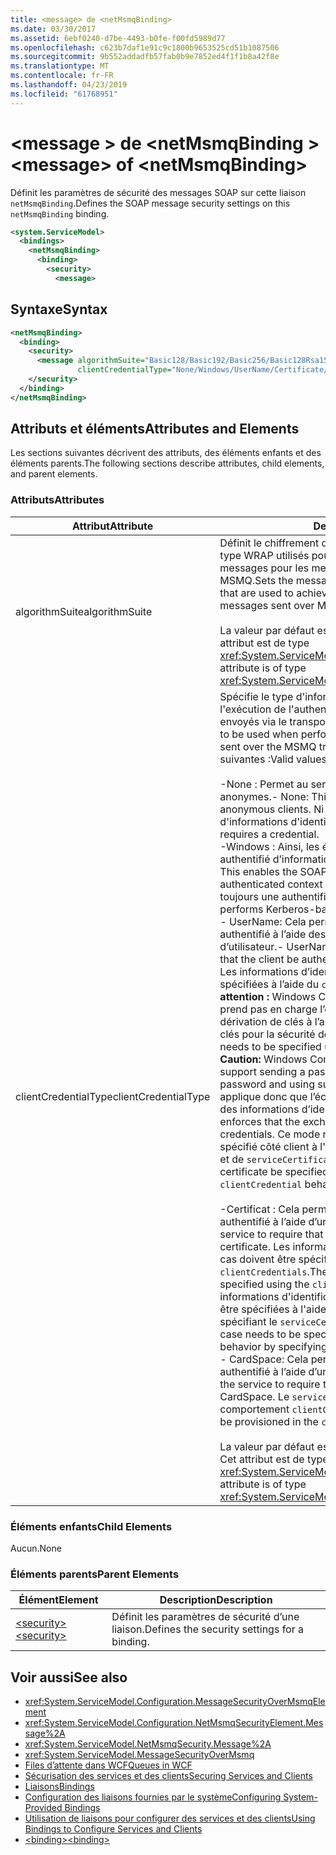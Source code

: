 ```yaml
---
title: <message> de <netMsmqBinding>
ms.date: 03/30/2017
ms.assetid: 6ebf0240-d7be-4493-b0fe-f00fd5989d77
ms.openlocfilehash: c623b7daf1e91c9c1800b9653525cd51b1087506
ms.sourcegitcommit: 9b552addadfb57fab0b9e7852ed4f1f1b8a42f8e
ms.translationtype: MT
ms.contentlocale: fr-FR
ms.lasthandoff: 04/23/2019
ms.locfileid: "61768951"
---
```

# <a name="message-of-netmsmqbinding"></a><span data-ttu-id="dff60-102">\<message > de \<netMsmqBinding ></span><span class="sxs-lookup"><span data-stu-id="dff60-102">\<message> of \<netMsmqBinding></span></span>

<span data-ttu-id="dff60-103">Définit les paramètres de sécurité des messages SOAP sur cette liaison `netMsmqBinding`.</span><span class="sxs-lookup"><span data-stu-id="dff60-103">Defines the SOAP message security settings on this `netMsmqBinding` binding.</span></span>

```xml
<system.ServiceModel>
  <bindings>
    <netMsmqBinding>
      <binding>
        <security>
          <message>
```

## <a name="syntax"></a><span data-ttu-id="dff60-104">Syntaxe</span><span class="sxs-lookup"><span data-stu-id="dff60-104">Syntax</span></span>

```xml
<netMsmqBinding>
  <binding>
    <security>
      <message algorithmSuite="Basic128/Basic192/Basic256/Basic128Rsa15/Basic256Rsa15/TripleDes/TripleDesRsa15/Basic128Sha256/Basic192Sha256/TripleDesSha256/Basic128Sha256Rsa15/Basic192Sha256Rsa15/Basic256Sha256Rsa15/TripleDesSha256Rsa15"
               clientCredentialType="None/Windows/UserName/Certificate/CardSpace" />
    </security>
  </binding>
</netMsmqBinding>
```

## <a name="attributes-and-elements"></a><span data-ttu-id="dff60-105">Attributs et éléments</span><span class="sxs-lookup"><span data-stu-id="dff60-105">Attributes and Elements</span></span>

<span data-ttu-id="dff60-106">Les sections suivantes décrivent des attributs, des éléments enfants et des éléments parents.</span><span class="sxs-lookup"><span data-stu-id="dff60-106">The following sections describe attributes, child elements, and parent elements.</span></span>

### <a name="attributes"></a><span data-ttu-id="dff60-107">Attributs</span><span class="sxs-lookup"><span data-stu-id="dff60-107">Attributes</span></span>

|<span data-ttu-id="dff60-108">Attribut</span><span class="sxs-lookup"><span data-stu-id="dff60-108">Attribute</span></span>|<span data-ttu-id="dff60-109">Description</span><span class="sxs-lookup"><span data-stu-id="dff60-109">Description</span></span>|
|---------------|-----------------|
|<span data-ttu-id="dff60-110">algorithmSuite</span><span class="sxs-lookup"><span data-stu-id="dff60-110">algorithmSuite</span></span>|<span data-ttu-id="dff60-111">Définit le chiffrement des messages et algorithmes de clé de type WRAP utilisés pour obtenir la sécurité basée sur des messages pour les messages envoyés via le transport MSMQ.</span><span class="sxs-lookup"><span data-stu-id="dff60-111">Sets the message encryption and key-wrap algorithms that are used to achieve message-based security for messages sent over MSMQ transport.</span></span><br /><br /> <span data-ttu-id="dff60-112">La valeur par défaut est `Aes256`.</span><span class="sxs-lookup"><span data-stu-id="dff60-112">The default value is `Aes256`.</span></span> <span data-ttu-id="dff60-113">Cet attribut est de type <xref:System.ServiceModel.Security.SecurityAlgorithmSuite>.</span><span class="sxs-lookup"><span data-stu-id="dff60-113">This attribute is of type <xref:System.ServiceModel.Security.SecurityAlgorithmSuite>.</span></span>|
|<span data-ttu-id="dff60-114">clientCredentialType</span><span class="sxs-lookup"><span data-stu-id="dff60-114">clientCredentialType</span></span>|<span data-ttu-id="dff60-115">Spécifie le type d'information d'identification à utiliser lors de l'exécution de l'authentification du client pour les messages envoyés via le transport MSMQ.</span><span class="sxs-lookup"><span data-stu-id="dff60-115">Specifies the type of credential to be used when performing client authentication for messages sent over the MSMQ transport.</span></span> <span data-ttu-id="dff60-116">Les valeurs valides sont les suivantes :</span><span class="sxs-lookup"><span data-stu-id="dff60-116">Valid values include the following:</span></span><br /><br /> <span data-ttu-id="dff60-117">-None : Permet au service d'interagir avec les clients anonymes.</span><span class="sxs-lookup"><span data-stu-id="dff60-117">-   None: This allows the service to interact with anonymous clients.</span></span> <span data-ttu-id="dff60-118">Ni le service ni le client n'exigent d'informations d'identification.</span><span class="sxs-lookup"><span data-stu-id="dff60-118">Neither the service nor the client requires a credential.</span></span><br /><span data-ttu-id="dff60-119">-Windows : Ainsi, les échanges SOAP d’être sous le contexte authentifié d’informations d’identification Windows.</span><span class="sxs-lookup"><span data-stu-id="dff60-119">-   Windows: This enables the SOAP exchanges to be under the authenticated context of a Windows credential.</span></span> <span data-ttu-id="dff60-120">Exécute toujours une authentification basée sur Kerberos.</span><span class="sxs-lookup"><span data-stu-id="dff60-120">This always performs Kerberos-based authentication.</span></span><br /><span data-ttu-id="dff60-121">-   UserName: Cela permet au service d’exiger que le client soit authentifié à l’aide des informations d’identification de nom d’utilisateur.</span><span class="sxs-lookup"><span data-stu-id="dff60-121">-   UserName: This enables the service to require that the client be authenticated using a UserName credential.</span></span> <span data-ttu-id="dff60-122">Les informations d’identification dans ce cas doivent être spécifiées à l’aide du `clientCredentials` comportement **attention :**  Windows Communication Foundation (WCF) ne prend pas en charge l’envoi d’un mot de passe digest ou de dérivation de clés à l’aide du mot de passe et à l’aide de ces clés pour la sécurité de message.</span><span class="sxs-lookup"><span data-stu-id="dff60-122">The credential in this case needs to be specified using the `clientCredentials` behavior **Caution:**  Windows Communication Foundation (WCF) does not support sending a password digest or deriving keys using password and using such keys for message security.</span></span> <span data-ttu-id="dff60-123">WCF applique donc que l’échange est sécurisé lors de l’utilisation des informations d’identification UserName.</span><span class="sxs-lookup"><span data-stu-id="dff60-123">Therefore, WCF enforces that the exchange is secured when using UserName credentials.</span></span> <span data-ttu-id="dff60-124">Ce mode requiert que le certificat de service soit spécifié côté client à l'aide du comportement `clientCredential` et de `serviceCertificate`.</span><span class="sxs-lookup"><span data-stu-id="dff60-124">This mode requires that the service certificate be specified on the client side using `clientCredential` behavior and `serviceCertificate`.</span></span> <br /><br /> <span data-ttu-id="dff60-125">-Certificat : Cela permet au service d’exiger que le client soit authentifié à l’aide d’un certificat.</span><span class="sxs-lookup"><span data-stu-id="dff60-125">-   Certificate: This enables the service to require that the client be authenticated using a certificate.</span></span> <span data-ttu-id="dff60-126">Les informations d'identification du client dans ce cas doivent être spécifiées à l'aide du comportement `clientCredentials`.</span><span class="sxs-lookup"><span data-stu-id="dff60-126">The client credential in this case needs to be specified using the `clientCredentials` behavior.</span></span> <span data-ttu-id="dff60-127">Les informations d'identification du service dans ce cas doivent être spécifiées à l'aide du comportement `clientCredentials` en spécifiant le `serviceCertificate`.</span><span class="sxs-lookup"><span data-stu-id="dff60-127">The service credential in this case needs to be specified using the `clientCredentials` behavior by specifying the `serviceCertificate`.</span></span><br /><span data-ttu-id="dff60-128">-   CardSpace: Cela permet au service d’exiger que le client soit authentifié à l’aide d’un CardSpace.</span><span class="sxs-lookup"><span data-stu-id="dff60-128">-   CardSpace: This allows the service to require that the client be authenticated using a CardSpace.</span></span> <span data-ttu-id="dff60-129">Le `serviceCertificate` doit être configuré dans le comportement `clientCredential`.</span><span class="sxs-lookup"><span data-stu-id="dff60-129">The `serviceCertificate` must be provisioned in the `clientCredential` behavior.</span></span><br /><br /> <span data-ttu-id="dff60-130">La valeur par défaut est `Windows`.</span><span class="sxs-lookup"><span data-stu-id="dff60-130">The default value is `Windows`.</span></span> <span data-ttu-id="dff60-131">Cet attribut est de type <xref:System.ServiceModel.MessageCredentialType>.</span><span class="sxs-lookup"><span data-stu-id="dff60-131">This attribute is of type <xref:System.ServiceModel.MessageCredentialType>.</span></span>|

### <a name="child-elements"></a><span data-ttu-id="dff60-132">Éléments enfants</span><span class="sxs-lookup"><span data-stu-id="dff60-132">Child Elements</span></span>

<span data-ttu-id="dff60-133">Aucun.</span><span class="sxs-lookup"><span data-stu-id="dff60-133">None</span></span>

### <a name="parent-elements"></a><span data-ttu-id="dff60-134">Éléments parents</span><span class="sxs-lookup"><span data-stu-id="dff60-134">Parent Elements</span></span>

|<span data-ttu-id="dff60-135">Élément</span><span class="sxs-lookup"><span data-stu-id="dff60-135">Element</span></span>|<span data-ttu-id="dff60-136">Description</span><span class="sxs-lookup"><span data-stu-id="dff60-136">Description</span></span>|
|-------------|-----------------|
|[<span data-ttu-id="dff60-137">\<security></span><span class="sxs-lookup"><span data-stu-id="dff60-137">\<security></span></span>](../../../../../docs/framework/configure-apps/file-schema/wcf/security-of-netmsmqbinding.md)|<span data-ttu-id="dff60-138">Définit les paramètres de sécurité d’une liaison.</span><span class="sxs-lookup"><span data-stu-id="dff60-138">Defines the security settings for a binding.</span></span>|

## <a name="see-also"></a><span data-ttu-id="dff60-139">Voir aussi</span><span class="sxs-lookup"><span data-stu-id="dff60-139">See also</span></span>

- <xref:System.ServiceModel.Configuration.MessageSecurityOverMsmqElement>
- <xref:System.ServiceModel.Configuration.NetMsmqSecurityElement.Message%2A>
- <xref:System.ServiceModel.NetMsmqSecurity.Message%2A>
- <xref:System.ServiceModel.MessageSecurityOverMsmq>
- [<span data-ttu-id="dff60-140">Files d’attente dans WCF</span><span class="sxs-lookup"><span data-stu-id="dff60-140">Queues in WCF</span></span>](../../../../../docs/framework/wcf/feature-details/queues-in-wcf.md)
- [<span data-ttu-id="dff60-141">Sécurisation des services et des clients</span><span class="sxs-lookup"><span data-stu-id="dff60-141">Securing Services and Clients</span></span>](../../../../../docs/framework/wcf/feature-details/securing-services-and-clients.md)
- [<span data-ttu-id="dff60-142">Liaisons</span><span class="sxs-lookup"><span data-stu-id="dff60-142">Bindings</span></span>](../../../../../docs/framework/wcf/bindings.md)
- [<span data-ttu-id="dff60-143">Configuration des liaisons fournies par le système</span><span class="sxs-lookup"><span data-stu-id="dff60-143">Configuring System-Provided Bindings</span></span>](../../../../../docs/framework/wcf/feature-details/configuring-system-provided-bindings.md)
- [<span data-ttu-id="dff60-144">Utilisation de liaisons pour configurer des services et des clients</span><span class="sxs-lookup"><span data-stu-id="dff60-144">Using Bindings to Configure Services and Clients</span></span>](../../../../../docs/framework/wcf/using-bindings-to-configure-services-and-clients.md)
- [<span data-ttu-id="dff60-145">\<binding></span><span class="sxs-lookup"><span data-stu-id="dff60-145">\<binding></span></span>](../../../../../docs/framework/misc/binding.md)
